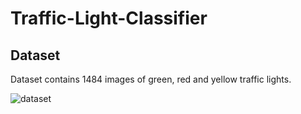 # Traffic-Light-Classifier


## Dataset

Dataset contains 1484 images of green, red and yellow traffic lights. 

![dataset](https://user-images.githubusercontent.com/74123050/134897581-7d65d93d-458a-4bb1-ac03-0b34628e9505.png)
